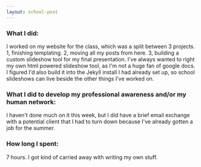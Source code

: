 ```yaml
---
layout: school-post
---
```


### What I did:

I worked on my website for the class, which was a split between 3 projects. 1, finishing templating. 2, moving all my posts from here. 3, building a custom slideshow tool for my final presentation. I've always wanted to right my own html powered slideshow tool, as I'm not a huge fan of google docs. I figured I'd also build it into the Jekyll install I had already set up, so school slideshows can live beside the other things I've worked on.

### What I did to develop my professional awareness and/or my human network:

I haven't done much on it this week, but I did have a brief email exchange with a potential client that I had to turn down because I've already gotten a job for the summer.

### How long I spent:

7 hours. I got kind of carried away with writing my own stuff.